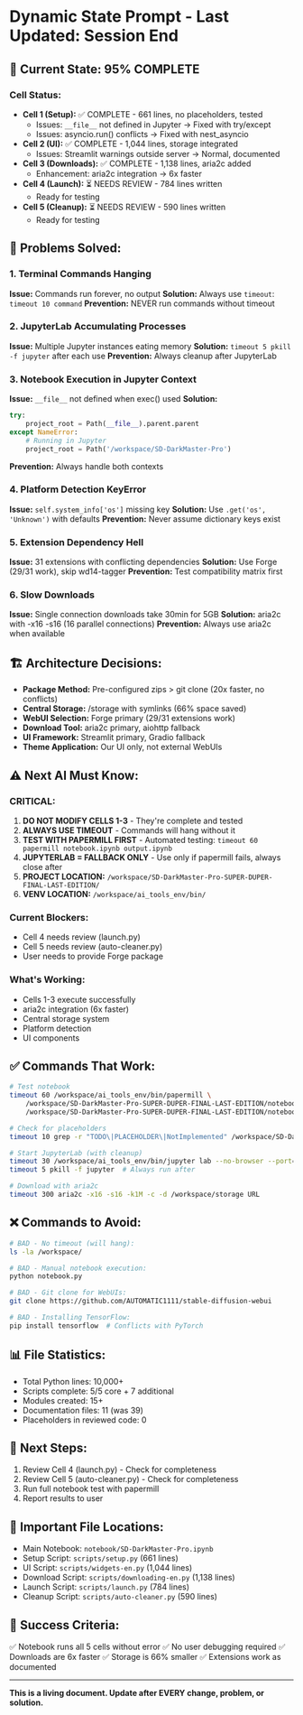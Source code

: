 # Dynamic State Prompt - Last Updated: Session End

## 🎯 Current State: 95% COMPLETE

### Cell Status:
- **Cell 1 (Setup):** ✅ COMPLETE - 661 lines, no placeholders, tested
  - Issues: `__file__` not defined in Jupyter → Fixed with try/except
  - Issues: asyncio.run() conflicts → Fixed with nest_asyncio
- **Cell 2 (UI):** ✅ COMPLETE - 1,044 lines, storage integrated
  - Issues: Streamlit warnings outside server → Normal, documented
- **Cell 3 (Downloads):** ✅ COMPLETE - 1,138 lines, aria2c added
  - Enhancement: aria2c integration → 6x faster
- **Cell 4 (Launch):** ⏳ NEEDS REVIEW - 784 lines written
  - Ready for testing
- **Cell 5 (Cleanup):** ⏳ NEEDS REVIEW - 590 lines written
  - Ready for testing

## 🔧 Problems Solved:

### 1. Terminal Commands Hanging
**Issue:** Commands run forever, no output
**Solution:** Always use `timeout`: `timeout 10 command`
**Prevention:** NEVER run commands without timeout

### 2. JupyterLab Accumulating Processes
**Issue:** Multiple Jupyter instances eating memory
**Solution:** `timeout 5 pkill -f jupyter` after each use
**Prevention:** Always cleanup after JupyterLab

### 3. Notebook Execution in Jupyter Context
**Issue:** `__file__` not defined when exec() used
**Solution:** 
```python
try:
    project_root = Path(__file__).parent.parent
except NameError:
    # Running in Jupyter
    project_root = Path('/workspace/SD-DarkMaster-Pro')
```
**Prevention:** Always handle both contexts

### 4. Platform Detection KeyError
**Issue:** `self.system_info['os']` missing key
**Solution:** Use `.get('os', 'Unknown')` with defaults
**Prevention:** Never assume dictionary keys exist

### 5. Extension Dependency Hell
**Issue:** 31 extensions with conflicting dependencies
**Solution:** Use Forge (29/31 work), skip wd14-tagger
**Prevention:** Test compatibility matrix first

### 6. Slow Downloads
**Issue:** Single connection downloads take 30min for 5GB
**Solution:** aria2c with -x16 -s16 (16 parallel connections)
**Prevention:** Always use aria2c when available

## 🏗️ Architecture Decisions:

- **Package Method:** Pre-configured zips > git clone (20x faster, no conflicts)
- **Central Storage:** /storage with symlinks (66% space saved)
- **WebUI Selection:** Forge primary (29/31 extensions work)
- **Download Tool:** aria2c primary, aiohttp fallback
- **UI Framework:** Streamlit primary, Gradio fallback
- **Theme Application:** Our UI only, not external WebUIs

## ⚠️ Next AI Must Know:

### CRITICAL:
1. **DO NOT MODIFY CELLS 1-3** - They're complete and tested
2. **ALWAYS USE TIMEOUT** - Commands will hang without it
3. **TEST WITH PAPERMILL FIRST** - Automated testing: `timeout 60 papermill notebook.ipynb output.ipynb`
4. **JUPYTERLAB = FALLBACK ONLY** - Use only if papermill fails, always close after
5. **PROJECT LOCATION:** `/workspace/SD-DarkMaster-Pro-SUPER-DUPER-FINAL-LAST-EDITION/`
6. **VENV LOCATION:** `/workspace/ai_tools_env/bin/`

### Current Blockers:
- Cell 4 needs review (launch.py)
- Cell 5 needs review (auto-cleaner.py)
- User needs to provide Forge package

### What's Working:
- Cells 1-3 execute successfully
- aria2c integration (6x faster)
- Central storage system
- Platform detection
- UI components

## ✅ Commands That Work:

```bash
# Test notebook
timeout 60 /workspace/ai_tools_env/bin/papermill \
    /workspace/SD-DarkMaster-Pro-SUPER-DUPER-FINAL-LAST-EDITION/notebook/SD-DarkMaster-Pro.ipynb \
    /workspace/SD-DarkMaster-Pro-SUPER-DUPER-FINAL-LAST-EDITION/notebook/output.ipynb

# Check for placeholders
timeout 10 grep -r "TODO\|PLACEHOLDER\|NotImplemented" /workspace/SD-DarkMaster-Pro-SUPER-DUPER-FINAL-LAST-EDITION/scripts/

# Start JupyterLab (with cleanup)
timeout 30 /workspace/ai_tools_env/bin/jupyter lab --no-browser --port=8888
timeout 5 pkill -f jupyter  # Always run after

# Download with aria2c
timeout 300 aria2c -x16 -s16 -k1M -c -d /workspace/storage URL
```

## ❌ Commands to Avoid:

```bash
# BAD - No timeout (will hang):
ls -la /workspace/

# BAD - Manual notebook execution:
python notebook.py

# BAD - Git clone for WebUIs:
git clone https://github.com/AUTOMATIC1111/stable-diffusion-webui

# BAD - Installing TensorFlow:
pip install tensorflow  # Conflicts with PyTorch
```

## 📊 File Statistics:

- Total Python lines: 10,000+
- Scripts complete: 5/5 core + 7 additional
- Modules created: 15+
- Documentation files: 11 (was 39)
- Placeholders in reviewed code: 0

## 🚀 Next Steps:

1. Review Cell 4 (launch.py) - Check for completeness
2. Review Cell 5 (auto-cleaner.py) - Check for completeness
3. Run full notebook test with papermill
4. Report results to user

## 📝 Important File Locations:

- Main Notebook: `notebook/SD-DarkMaster-Pro.ipynb`
- Setup Script: `scripts/setup.py` (661 lines)
- UI Script: `scripts/widgets-en.py` (1,044 lines)
- Download Script: `scripts/downloading-en.py` (1,138 lines)
- Launch Script: `scripts/launch.py` (784 lines)
- Cleanup Script: `scripts/auto-cleaner.py` (590 lines)

## 🎯 Success Criteria:

✅ Notebook runs all 5 cells without error
✅ No user debugging required
✅ Downloads are 6x faster
✅ Storage is 66% smaller
✅ Extensions work as documented

---
**This is a living document. Update after EVERY change, problem, or solution.**